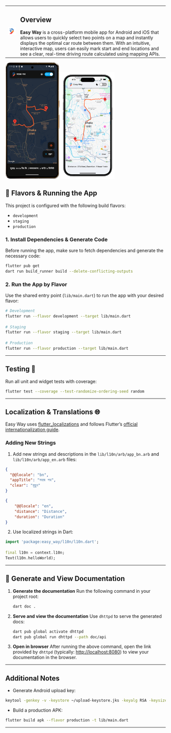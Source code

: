 <table>
  <tr>
    <td><img src="/assets/images/easyway.png" alt="App Logo" width="150"/></td>
    <td>
      <h2>Overview</h2>
      <strong>Easy Way</strong> is a cross-platform mobile app for Android and iOS that allows users to quickly select two points on a map and instantly displays the optimal car route between them. With an intuitive, interactive map, users can easily mark start and end locations and see a clear, real-time driving route calculated using mapping APIs.
    </td>
  </tr>
</table>

<p float="left">
     <img src="/dict/android.png" width="170">
     <img src="/dict/ios.png" width="170">
</p>

## 🔧 Flavors & Running the App

This project is configured with the following build flavors:

* `development`
* `staging`
* `production`

### 1. Install Dependencies & Generate Code

Before running the app, make sure to fetch dependencies and generate the necessary code:

```bash
flutter pub get
dart run build_runner build --delete-conflicting-outputs
```

### 2. Run the App by Flavor

Use the shared entry point (`lib/main.dart`) to run the app with your desired flavor:

```bash
# Development
flutter run --flavor development --target lib/main.dart

# Staging
flutter run --flavor staging --target lib/main.dart

# Production
flutter run --flavor production --target lib/main.dart
```

---

## Testing 🧪

Run all unit and widget tests with coverage:

```bash
flutter test --coverage --test-randomize-ordering-seed random
```

---

## Localization & Translations 🌐

Easy Way uses [flutter\_localizations][flutter_localizations_link] and follows Flutter’s [official internationalization guide][internationalization_link].

### Adding New Strings

1. Add new strings and descriptions in the `lib/l10n/arb/app_bn.arb` and `lib/l10n/arb/app_en.arb` files:

```json
{
  "@@locale": "bn",
  "appTitle": "সহজ পথ",
  "clear": "মুছুন"
}
```
```json 
{
    "@@locale": "en",
    "distance": "Distance",
    "duration": "Duration"
}
```

2. Use localized strings in Dart:

```dart
import 'package:easy_way/l10n/l10n.dart';

final l10n = context.l10n;
Text(l10n.helloWorld);
```

---

## 📄 Generate and View Documentation

1. **Generate the documentation**
   Run the following command in your project root:

   ```bash
   dart doc .
   ```

2. **Serve and view the documentation**
   Use `dhttpd` to serve the generated docs:

   ```bash
   dart pub global activate dhttpd
   dart pub global run dhttpd --path doc/api
   ```

3. **Open in browser**
   After running the above command, open the link provided by `dhttpd` (typically: [http://localhost:8080](http://localhost:8080)) to view your documentation in the browser.

---

## Additional Notes

* Generate Android upload key:

```bash
keytool -genkey -v -keystore ~/upload-keystore.jks -keyalg RSA -keysize 2048 -validity 10000 -alias upload
```

* Build a production APK:

```bash
flutter build apk --flavor production -t lib/main.dart
```

---


[flutter_localizations_link]: https://api.flutter.dev/flutter/flutter_localizations/flutter_localizations-library.html
[internationalization_link]: https://flutter.dev/docs/development/accessibility-and-localization/internationalization

